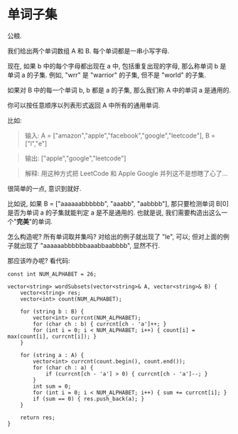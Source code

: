 # 单词子集

公粮. 

我们给出两个单词数组 A 和 B. 每个单词都是一串小写字母. 

现在, 如果 b 中的每个字母都出现在 a 中, 包括重复出现的字母, 那么称单词 b 是单词 a 的子集. 例如, "wrr" 是 "warrior" 的子集, 但不是 "world" 的子集. 

如果对 B 中的每一个单词 b, b 都是 a 的子集, 那么我们称 A 中的单词 a 是通用的. 

你可以按任意顺序以列表形式返回 A 中所有的通用单词. 

比如: 

> 输入: A = ["amazon","apple","facebook","google","leetcode"], B = ["l","e"]

> 输出: ["apple","google","leetcode"]

> 解释: 用这种方式把 LeetCode 和 Apple Google 并列这不是想瞎了心了... 

很简单的一点, 意识到就好. 

比如说, 如果 B = ["aaaaaabbbbbb", "aaabb", "aabbbb"], 那只要检测单词 B[0] 是否为单词 a 的子集就能判定 a 是不是通用的. 也就是说, 我们需要构造出这么一个"**完美**"的单词. 

怎么构造呢? 所有单词取并集吗? 对给出的例子就出现了 "le", 可以; 但对上面的例子就出现了 "aaaaaabbbbbbaaabbaabbbb", 显然不行. 

那应该咋办呢? 看代码: 

```
const int NUM_ALPHABET = 26;

vector<string> wordSubsets(vector<string>& A, vector<string>& B) {
    vector<string> res;
    vector<int> count(NUM_ALPHABET);
    
    for (string b : B) {
        vector<int> currcnt(NUM_ALPHABET);
        for (char ch : b) { currcnt[ch - 'a']++; }
        for (int i = 0; i < NUM_ALPHABET; i++) { count[i] = max(count[i], currcnt[i]); }
    }
    
    for (string a : A) {
        vector<int> currcnt(count.begin(), count.end());
        for (char ch : a) {
            if (currcnt[ch - 'a'] > 0) { currcnt[ch - 'a']--; }
        }
        int sum = 0;
        for (int i = 0; i < NUM_ALPHABET; i++) { sum += currcnt[i]; }
        if (sum == 0) { res.push_back(a); }
    }
    
    return res;
}
```
